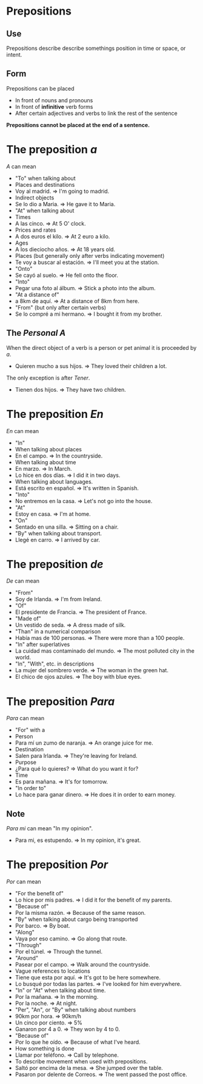 Prepositions
============

Use
---
Prepositions describe describe somethings position in time or space, or intent.

Form
----
Prepositions can be placed
 - In front of nouns and pronouns
 - In front of __infinitive__ verb forms
 - After certain adjectives and verbs to link the rest of the sentence

__Prepositions cannot be placed at the end of a sentence.__




The preposition _a_
====================

_A_ can mean
 - "To" when talking about
  - Places and destinations
   - Voy al madrid. => I'm going to madrid.
  - Indirect objects
   - Se lo dio a Maria. => He gave it to Maria.
 - "At" when talking about
  - Times
   - A las cinco. => At 5 O' clock.
  - Prices and rates
   - A dos euros el kilo. => At 2 euro a kilo.
  - Ages
   - A los dieciocho años. => At 18 years old.
  - Places (but generally only after verbs indicating movement)
   - Te voy a buscar al estación. => I'll meet you at the station.
 - "Onto"
  - Se cayó al suelo. => He fell onto the floor.
 - "Into"
  - Pegar una foto al álbum. => Stick a photo into the album.
 - "At a distance of"
  - a 8km de aquí. => At a distance of 8km from here.
 - "From" (but only after certain verbs)
  - Se lo compré a mi hermano. => I bought it from my brother.

The _Personal A_
-----------------
When the direct object of a verb is a person or pet animal it is proceeded by _a_.
 - Quieren mucho a sus hijos. => They loved their children a lot.

The only exception is after _Tener_.
 - Tienen dos hijos. => They have two children.


The preposition _En_
====================

_En_ can mean
 - "In"
  - When talking about places
   - En el campo. => In the countryside.
  - When talking about time
   - En marzo. => In March.
   - Lo hice en dos días. => I did it in two days.
  - When talking about languages.
   - Está escrito en español. => It's written in Spanish.
 - "Into"
  - No entremos en la casa. => Let's not go into the house.
 - "At"
  - Estoy en casa. => I'm at home.
 - "On"
  - Sentado en una silla. => Sitting on a chair.
 - "By" when talking about transport.
  - Llegé en carro. => I arrived by car.
 


The preposition _de_
=====================

_De_ can mean
 - "From"
  - Soy de Irlanda. => I'm from Ireland.
 - "Of"
  - El presidente de Francia. => The president of France.
 - "Made of"
  - Un vestido de seda. => A dress made of silk.
 - "Than" in a numerical comparison
  - Había mas de 100 personas. => There were more than a 100 people.
 - "In" after superlatives
  - La cuidad mas contaminado del mundo. => The most polluted city in the world.
 - "In", "With", etc. in descriptions
  - La mujer del sombrero verde. => The woman in the green hat.
  - El chico de ojos azules. => The boy with blue eyes.



The preposition _Para_
======================

_Para_ can mean
 - "For" with a
  - Person
   - Para mí un zumo de naranja. => An orange juice for me.
  - Destination
   - Salen para Irlanda. => They're leaving for Ireland.
  - Purpose
   - ¿Para qué lo quieres? => What do you want it for?
  - Time
   - Es para mañana. => It's for tomorrow.
 - "In order to"
  - Lo hace para ganar dinero. => He does it in order to earn money.

Note
----
_Para mi_ can mean "In my opinion".
 - Para mi, es estupendo. => In my opinion, it's great.


The preposition _Por_
======================

_Por_ can mean
 - "For the benefit of"
  - Lo hice por mis padres. => I did it for the benefit of my parents.
 - "Because of"
  - Por la misma razón. => Because of the same reason.
 - "By" when talking about cargo being transported
  - Por barco. => By boat.
 - "Along"
  - Vaya por eso camino. => Go along that route.
 - "Through"
  - Por el túnel. => Through the tunnel.
 - "Around"
  - Pasear por el campo. => Walk around the countryside.
 - Vague references to locations
  - Tiene que esta por aquí. => It's got to be here somewhere.
  - Lo busqué por todas las partes. => I've looked for him everywhere.
 - "In" or "At" when talking about time.
  - Por la mañana. => In the morning.
  - Por la noche. => At night.
 - "Per", "An", or "By" when talking about numbers
  - 90km por hora. => 90km/h
  - Un cinco por ciento. => 5%
  - Ganaron por 4 a 0. => They won by 4 to 0.
 - "Because of"
  - Por lo que he oído. => Because of what I've heard.
 - How something is done
  - Llamar por teléfono. => Call by telephone.
 - To describe movement when used with prepositions.
  - Saltó por encima de la mesa. => She jumped over the table.
  - Pasaron por delente de Correos. => The went passed the post office.
